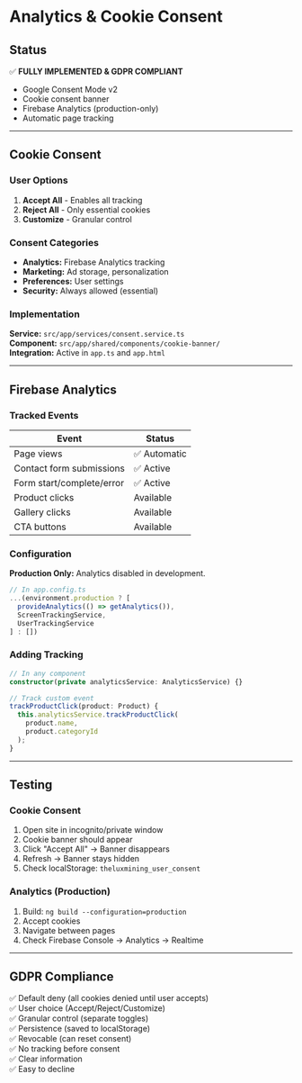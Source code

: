 # Analytics & Cookie Consent

## Status

✅ **FULLY IMPLEMENTED & GDPR COMPLIANT**

- Google Consent Mode v2
- Cookie consent banner
- Firebase Analytics (production-only)
- Automatic page tracking

---

## Cookie Consent

### User Options

1. **Accept All** - Enables all tracking
2. **Reject All** - Only essential cookies
3. **Customize** - Granular control

### Consent Categories

- **Analytics:** Firebase Analytics tracking
- **Marketing:** Ad storage, personalization
- **Preferences:** User settings
- **Security:** Always allowed (essential)

### Implementation

**Service:** `src/app/services/consent.service.ts`  
**Component:** `src/app/shared/components/cookie-banner/`  
**Integration:** Active in `app.ts` and `app.html`

---

## Firebase Analytics

### Tracked Events

| Event | Status |
|-------|--------|
| Page views | ✅ Automatic |
| Contact form submissions | ✅ Active |
| Form start/complete/error | ✅ Active |
| Product clicks | Available |
| Gallery clicks | Available |
| CTA buttons | Available |

### Configuration

**Production Only:** Analytics disabled in development.

```typescript
// In app.config.ts
...(environment.production ? [
  provideAnalytics(() => getAnalytics()),
  ScreenTrackingService,
  UserTrackingService
] : [])
```

### Adding Tracking

```typescript
// In any component
constructor(private analyticsService: AnalyticsService) {}

// Track custom event
trackProductClick(product: Product) {
  this.analyticsService.trackProductClick(
    product.name, 
    product.categoryId
  );
}
```

---

## Testing

### Cookie Consent

1. Open site in incognito/private window
2. Cookie banner should appear
3. Click "Accept All" → Banner disappears
4. Refresh → Banner stays hidden
5. Check localStorage: `theluxmining_user_consent`

### Analytics (Production)

1. Build: `ng build --configuration=production`
2. Accept cookies
3. Navigate between pages
4. Check Firebase Console → Analytics → Realtime

---

## GDPR Compliance

✅ Default deny (all cookies denied until user accepts)  
✅ User choice (Accept/Reject/Customize)  
✅ Granular control (separate toggles)  
✅ Persistence (saved to localStorage)  
✅ Revocable (can reset consent)  
✅ No tracking before consent  
✅ Clear information  
✅ Easy to decline
